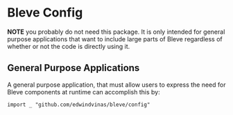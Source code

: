 # Bleve Config

**NOTE** you probably do not need this package.  It is only intended for general purpose applications that want to include large parts of Bleve regardless of whether or not the code is directly using it.

## General Purpose Applications

A general purpose application, that must allow users to express the need for Bleve components at runtime can accomplish this by:

```
import _ "github.com/edwindvinas/bleve/config"
```